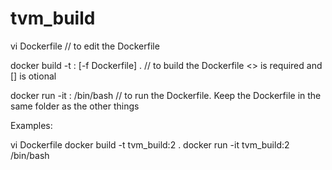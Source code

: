 # tvm_build

vi Dockerfile      // to edit the Dockerfile
 
docker build -t <name>:<tag> [-f Dockerfile] .    // to build the Dockerfile
 <> is required and [] is otional

docker run -it <name>:<tag> /bin/bash       // to run the Dockerfile. Keep the Dockerfile in the same folder as the other things


Examples:

vi Dockerfile
docker build -t tvm_build:2 . 
docker run -it tvm_build:2 /bin/bash 
